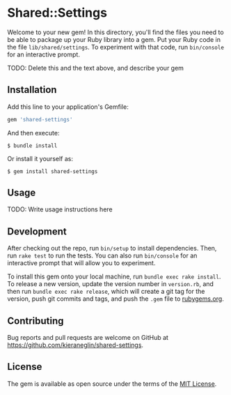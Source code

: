 # Shared::Settings

Welcome to your new gem! In this directory, you'll find the files you need to be able to package up your Ruby library into a gem. Put your Ruby code in the file `lib/shared/settings`. To experiment with that code, run `bin/console` for an interactive prompt.

TODO: Delete this and the text above, and describe your gem

## Installation

Add this line to your application's Gemfile:

```ruby
gem 'shared-settings'
```

And then execute:

    $ bundle install

Or install it yourself as:

    $ gem install shared-settings

## Usage

TODO: Write usage instructions here

## Development

After checking out the repo, run `bin/setup` to install dependencies. Then, run `rake test` to run the tests. You can also run `bin/console` for an interactive prompt that will allow you to experiment.

To install this gem onto your local machine, run `bundle exec rake install`. To release a new version, update the version number in `version.rb`, and then run `bundle exec rake release`, which will create a git tag for the version, push git commits and tags, and push the `.gem` file to [rubygems.org](https://rubygems.org).

## Contributing

Bug reports and pull requests are welcome on GitHub at https://github.com/kieraneglin/shared-settings.


## License

The gem is available as open source under the terms of the [MIT License](https://opensource.org/licenses/MIT).

